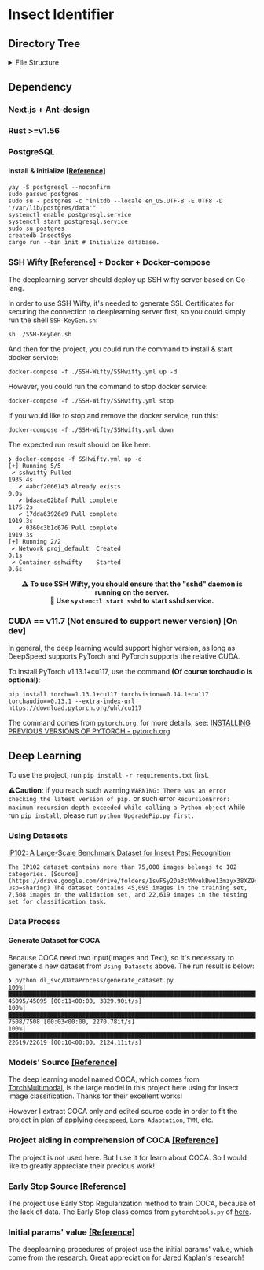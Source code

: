 # Insect Identifier

## Directory Tree
<details><summary>File Structure</summary>
<pre>
<code>Insect-Identifier
├── Cargo.lock
├── Cargo.toml
├── dl_svc
│   ├── COCA
│   │   ├── coca_model.py
│   │   ├── coca_vit_custom.py
│   │   ├── multimodal_decoder.py
│   │   └── text_decoder.py
│   ├── config.py
│   ├── DataProcess
│   │   ├── datasetloader.py
│   │   ├── generate_dataset.py
│   │   └── text_processor.py
│   ├── ds_cfg.json
│   ├── Encoder
│   │   └── vision_transformer.py
│   ├── Layers
│   │   ├── attention_pooler.py
│   │   ├── mlp.py
│   │   ├── multi_head_attention.py
│   │   ├── normalizations.py
│   │   ├── patch_embedding.py
│   │   └── transformer.py
│   ├── Loss
│   │   └── contrastive_loss_with_temperature.py
│   ├── Masking
│   │   └── random_masking.py
│   ├── procedures
│   │   ├── compile_model.py
│   │   ├── infer_et_valid.py
│   │   ├── prune_model.py
│   │   └── train.py
│   └── Utils
│       ├── attention.py
│       ├── common.py
│       ├── distributed.py
│       ├── early_stop.py
│       └── file_io.py
├── front_end
│   ├── app
│   │   ├── Componets
│   │   │   ├── Buttons
│   │   │   │   ├── SignInButton.tsx
│   │   │   │   ├── SignOutButton.tsx
│   │   │   │   └── SignUpButton.tsx
│   │   │   ├── FileManage.tsx
│   │   │   ├── NavBar.tsx
│   │   │   ├── ResultPagePanel.tsx
│   │   │   └── UploadImage.tsx
│   │   ├── favicon.ico
│   │   ├── globals.css
│   │   ├── layout.tsx
│   │   ├── page.module.css
│   │   ├── Pages
│   │   │   ├── ContentPanel.tsx
│   │   │   └── SubPages
│   │   │       ├── commands.json
│   │   │       ├── Commands.tsx
│   │   │       ├── Common.tsx
│   │   │       ├── FeedbackManage.tsx
│   │   │       ├── LabelData.tsx
│   │   │       ├── ModelManage.tsx
│   │   │       ├── UserInfo.tsx
│   │   │       ├── UserManage.tsx
│   │   │       └── WebSSH.tsx
│   │   ├── page.tsx
│   │   ├── Types.ts
│   │   └── Utils.tsx
│   ├── next.config.mjs
│   ├── next-env.d.ts
│   ├── package.json
│   ├── package-lock.json
│   ├── public
│   │   ├── next.svg
│   │   └── vercel.svg
│   ├── README.md
│   └── tsconfig.json
├── manager.py
├── README.md
├── requirements.txt
├── src
│   ├── authenticator.rs
│   ├── config.rs
│   ├── daemon.rs
│   ├── dl_svc.rs
│   ├── doc_database.rs
│   ├── feedback.rs
│   ├── init_proj
│   │   └── init.rs
│   ├── io_agent.rs
│   ├── main.rs
│   ├── model_manager.rs
│   ├── ssh_socket
│   │   ├── client.rs
│   │   └── server.rs
│   └── user_manager.rs
└── SSH-Wifty
    ├── cert
    │   ├── cert.key
    │   └── cert.pem
    ├── SSH-KeyGen.sh
    ├── sshwifty
    │   ├── sshwifty.conf.json
    │   └── sshwifty.conf.json.example
    └── SSHwifty.yml

23 directories, 83 files</code>
</pre>
</details>

## Dependency

### Next.js + Ant-design

### Rust >=v1.56

### PostgreSQL

#### Install & Initialize [[Reference]](https://blog.csdn.net/Mculover666/article/details/124049857)
```shell
yay -S postgresql --noconfirm
sudo passwd postgres
sudo su - postgres -c "initdb --locale en_US.UTF-8 -E UTF8 -D '/var/lib/postgres/data'"
systemctl enable postgresql.service
systemctl start postgresql.service
sudo su postgres
createdb InsectSys
cargo run --bin init # Initialize database.
```

### SSH Wifty [[Reference]](https://github.com/nirui/sshwifty) + Docker + Docker-compose

The deeplearning server should deploy up SSH wifty server based on Go-lang.

In order to use SSH Wifty, it's needed to generate SSL Certificates for securing the connection to deeplearning server first, so you could simply run the shell `SSH-KeyGen.sh`:
```shell
sh ./SSH-KeyGen.sh
```

And then for the project, you could run the command to install & start docker service:
```shell
docker-compose -f ./SSH-Wifty/SSHwifty.yml up -d
```
However, you could run the command to stop docker service:
```shell
docker-compose -f ./SSH-Wifty/SSHwifty.yml stop
```
If you would like to stop and remove the docker service, run this:
```shell
docker-compose -f ./SSH-Wifty/SSHwifty.yml down
```

The expected run result should be like here:
```shell
❯ docker-compose -f SSHwifty.yml up -d
[+] Running 5/5
 ✔ sshwifty Pulled                                                                                                                    1935.4s
   ✔ 4abcf2066143 Already exists                                                                                                         0.0s
   ✔ bdaaca02b8af Pull complete                                                                                                       1175.2s
   ✔ 17dda63926e9 Pull complete                                                                                                       1919.3s
   ✔ 0360c3b1c676 Pull complete                                                                                                       1919.3s
[+] Running 2/2
 ✔ Network proj_default  Created                                                                                                         0.1s
 ✔ Container sshwifty    Started                                                                                                         0.6s
```

<center><strong>⚠️ To use SSH Wifty, you should ensure that the "sshd" daemon is running on the server. <br />📄 Use <code>systemctl start sshd</code> to start sshd service.</strong></center>

### CUDA == v11.7 (Not ensured to support newer version) **[On dev]**

In general, the deep learning would support higher version, as long as DeepSpeed supports PyTorch and PyTorch supports the relative CUDA.

To install PyTorch v1.13.1+cu117, use the command **(Of course torchaudio is optional)**:
```shell
pip install torch==1.13.1+cu117 torchvision==0.14.1+cu117 torchaudio==0.13.1 --extra-index-url https://download.pytorch.org/whl/cu117
```

The command comes from `pytorch.org`, for more details, see: [INSTALLING PREVIOUS VERSIONS OF PYTORCH - pytorch.org](https://pytorch.org/get-started/previous-versions/)


## Deep Learning

To use the project, run `pip install -r requirements.txt` first.

⚠️**Caution**: if you reach such warning `WARNING: There was an error checking the latest version of pip.` or such error `RecursionError: maximum recursion depth exceeded while calling a Python object` while run `pip install`, please run `python UpgradePip.py first.`

### Using Datasets

<!-- > The HTML code of tables comes from here: [Tables Generator](https://www.tablesgenerator.com/html_tables) -->

[IP102: A Large-Scale Benchmark Dataset for Insect Pest Recognition](https://github.com/xpwu95/IP102?tab=readme-ov-file)

    The IP102 dataset contains more than 75,000 images belongs to 102 categories. [Source](https://drive.google.com/drive/folders/1svFSy2Da3cVMvekBwe13mzyx38XZ9xWo?usp=sharing) The dataset contains 45,095 images in the training set, 7,508 images in the validation set, and 22,619 images in the testing set for classification task.
<!-- 2. [Data Set of 120 Insect Species for Classification projects - kaggle](https://www.kaggle.com/discussions/general/164015)

    It has 291 species of Insects using 63,364 images from the Natural History Museum London. [Source](https://zenodo.org/record/3549369#.XvI_jMfVLIU)
3. [InsectBase: Soybean Crop Insect Raw Image Dataset_V1 with Bounding boxes for Classification and Localization](https://figshare.com/articles/dataset/Soybean_Crop_Insect_Raw_Image_Dataset_V1_with_bounding_boxes/13077221/4)

    The dataset contains 4 catecories: Eocanthecona Bug, Tobacco Caterpillar, Red Hairy Catterpillar, Larva Spodoptera. It's a total of 3824 images.
4. [Insect Village Synthetic Dataset - kaggle](https://www.kaggle.com/datasets/vencerlanz09/insect-village-synthetic-dataset?resource=download-directory&select=Insect+Classes)

    The project use the dataset's folder `Insect Classes`, contains 1000 synthetic images for each insect class(10 categories and 10000 images in total).
5. [Dangerous Farm Insects Dataset - kaggle](https://www.kaggle.com/datasets/tarundalal/dangerous-insects-dataset)

    This dataset contains 15 classes that are regarded as the dangerous and harmful insects(Images total in 1578).
6. [Insect Detect - insect classification dataset v2](https://zenodo.org/records/8325384)

    The dataset contains 27 classes and 21000 images in total.
    <details>
    <summary>Count of each class</summary>
    <style type="text/css">
    .tg  {border-collapse:collapse;border-spacing:0;}
    .tg td{border-color:black;border-style:solid;border-width:1px;font-family:Arial, sans-serif;font-size:14px;
    overflow:hidden;padding:10px 5px;word-break:normal;}
    .tg th{border-color:black;border-style:solid;border-width:1px;font-family:Arial, sans-serif;font-size:14px;
    font-weight:normal;overflow:hidden;padding:10px 5px;word-break:normal;}
    .tg .tg-baqh{text-align:center;vertical-align:top}
    .tg .tg-0lax{text-align:left;vertical-align:top}
    </style>
    <table class="tg">
    <thead>
    <tr>
        <th class="tg-baqh">Class</th>
        <th class="tg-baqh">Description</th>
        <th class="tg-baqh">Image Count</th>
    </tr>
    </thead>
    <tbody>
    <tr>
        <td class="tg-baqh">ant</td>
        <td class="tg-0lax">Formicidae</td>
        <td class="tg-baqh">1097</td>
    </tr>
    <tr>
        <td class="tg-baqh">bee</td>
        <td class="tg-0lax">Anthophila excluding Apis mellifera and Bombus sp.</td>
        <td class="tg-baqh">1061</td>
    </tr>
    <tr>
        <td class="tg-baqh">bee_apis</td>
        <td class="tg-0lax">Apis mellifera</td>
        <td class="tg-baqh">294</td>
    </tr>
    <tr>
        <td class="tg-baqh">bee_bombus</td>
        <td class="tg-0lax">Bombus sp.</td>
        <td class="tg-baqh">1262</td>
    </tr>
    <tr>
        <td class="tg-baqh">beetle</td>
        <td class="tg-0lax">Coleoptera excluding Coccinellidae and some Oedemeridae</td>
        <td class="tg-baqh">520</td>
    </tr>
    <tr>
        <td class="tg-baqh">beetle_cocci</td>
        <td class="tg-0lax">Coccinellidae</td>
        <td class="tg-baqh">776</td>
    </tr>
    <tr>
        <td class="tg-baqh">beetle_oedem</td>
        <td class="tg-0lax">Visually distinct Oedemeridae</td>
        <td class="tg-baqh">199</td>
    </tr>
    <tr>
        <td class="tg-baqh">bug</td>
        <td class="tg-0lax">Heteroptera excluding Graphosoma italicum</td>
        <td class="tg-baqh">390</td>
    </tr>
    <tr>
        <td class="tg-baqh">bug_grapho</td>
        <td class="tg-0lax">Graphosoma italicum</td>
        <td class="tg-baqh">185</td>
    </tr>
    <tr>
        <td class="tg-baqh">fly</td>
        <td class="tg-0lax">Brachycera excluding Empididae, Sarcophagidae, Syrphidae and small Brachycera</td>
        <td class="tg-baqh">1717</td>
    </tr>
    <tr>
        <td class="tg-baqh">fly_empi</td>
        <td class="tg-0lax">Empididae</td>
        <td class="tg-baqh">177</td>
    </tr>
    <tr>
        <td class="tg-baqh">fly_sarco</td>
        <td class="tg-0lax">Visually distinct Sarcophagidae</td>
        <td class="tg-baqh">319</td>
    </tr>
    <tr>
        <td class="tg-baqh">fly_small</td>
        <td class="tg-0lax">Small Brachycera</td>
        <td class="tg-baqh">1662</td>
    </tr>
    <tr>
        <td class="tg-baqh">hfly_episyr</td>
        <td class="tg-0lax">Hoverfly Episyrphus balteatus</td>
        <td class="tg-baqh">2518</td>
    </tr>
    <tr>
        <td class="tg-baqh">hfly_eristal</td>
        <td class="tg-0lax">Hoverfly Eristalis sp., mainly Eristalis tenax</td>
        <td class="tg-baqh">1954</td>
    </tr>
    <tr>
        <td class="tg-baqh">hfly_eupeo</td>
        <td class="tg-0lax">Mainly hoverfly Eupeodes corollae and Scaeva pyrastri</td>
        <td class="tg-baqh">1358</td>
    </tr>
    <tr>
        <td class="tg-baqh">hfly_myathr</td>
        <td class="tg-0lax">Hoverfly Myathropa florea</td>
        <td class="tg-baqh">593</td>
    </tr>
    <tr>
        <td class="tg-baqh">hfly_sphaero</td>
        <td class="tg-0lax">Hoverfly Sphaerophoria sp., mainly Sphaerophoria scripta</td>
        <td class="tg-baqh">374</td>
    </tr>
    <tr>
        <td class="tg-baqh">hfly_syrphus</td>
        <td class="tg-0lax">Mainly hoverfly Syrphus sp.</td>
        <td class="tg-baqh">488</td>
    </tr>
    <tr>
        <td class="tg-baqh">lepi</td>
        <td class="tg-0lax">Lepidoptera</td>
        <td class="tg-baqh">228</td>
    </tr>
    <tr>
        <td class="tg-baqh">none_bg</td>
        <td class="tg-0lax">Images with no insect - background (platform)</td>
        <td class="tg-baqh">851</td>
    </tr>
    <tr>
        <td class="tg-baqh">none_bird</td>
        <td class="tg-0lax">Images with no insect - bird sitting on platform</td>
        <td class="tg-baqh">67</td>
    </tr>
    <tr>
        <td class="tg-baqh">none_dirt</td>
        <td class="tg-0lax">Images with no insect - leaves and other plant material, bird droppings</td>
        <td class="tg-baqh">838</td>
    </tr>
    <tr>
        <td class="tg-baqh">none_shadow</td>
        <td class="tg-0lax">Images with no insect - shadows of insects or surrounding plants</td>
        <td class="tg-baqh">647</td>
    </tr>
    <tr>
        <td class="tg-baqh">other</td>
        <td class="tg-0lax">Other Arthropods, including various Hymenoptera and Symphyta, Diptera, Orthoptera, <br>Auchenorrhyncha, Neuroptera, Araneae</td>
        <td class="tg-baqh">790</td>
    </tr>
    <tr>
        <td class="tg-baqh">scorpionfly</td>
        <td class="tg-0lax">Panorpa sp.</td>
        <td class="tg-baqh">120</td>
    </tr>
    <tr>
        <td class="tg-baqh">wasp</td>
        <td class="tg-0lax">Mainly Vespula sp. and Polistes dominula</td>
        <td class="tg-baqh">515</td>
    </tr>
    </tbody>
    </table>
    </details> -->

### Data Process

#### Generate Dataset for COCA

Because COCA need two input(Images and Text), so it's necessary to generate a new dataset from `Using Datasets` above. The run result is below:

```shell
❯ python dl_svc/DataProcess/generate_dataset.py
100%|██████████████████████████████████████████████████████████████████████████████████| 45095/45095 [00:11<00:00, 3829.90it/s]
100%|████████████████████████████████████████████████████████████████████████████████████| 7508/7508 [00:03<00:00, 2270.78it/s]
100%|██████████████████████████████████████████████████████████████████████████████████| 22619/22619 [00:10<00:00, 2124.11it/s]

```

### Models' Source [[Reference]](https://github.com/facebookresearch/multimodal)

The deep learning model named COCA, which comes from [TorchMultimodal](https://github.com/facebookresearch/multimodal), is the large model in this project here using for insect image classification. Thanks for their excellent works!

However I extract COCA only and edited source code in order to fit the project in plan of applying `deepspeed`, `Lora Adaptation`, `TVM`, etc.

### Project aiding in comprehension of COCA [[Reference]](https://github.com/lucidrains/CoCa-pytorch)

The project is not used here. But I use it for learn about COCA. So I would like to greatly appreciate their precious work!

### Early Stop Source [[Reference]](https://github.com/Bjarten/early-stopping-pytorch)

The project use Early Stop Regularization method to train COCA, because of the lack of data. The Early Stop class comes from `pytorchtools.py` of [here](https://github.com/Bjarten/early-stopping-pytorch).

### Initial params' value [[Reference]](https://arxiv.org/abs/2001.08361)

The deeplearning procedures of project use the initial params' value, which come from the [research](https://arxiv.org/abs/2001.08361). Great appreciation for [Jared Kaplan](https://sites.krieger.jhu.edu/jared-kaplan/)'s research!